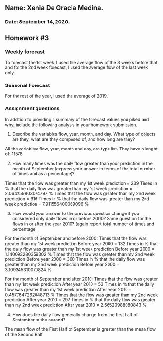 ## Name: Xenia De Gracia Medina.
### Date: September 14, 2020.


## Homework #3


### Weekly forecast
To forecast the 1st week, I used the average flow of the 3 weeks before that and for the 2nd week forecast, I used the average flow of the last week only.


### Seasonal Forecast
For the rest of the year, I used the average of 2019.


### Assignment questions
In addition to providing a summary of the forecast values you piked and why, include the following analysis in your homework submission.

1. Describe the variables flow, year, month, and day. What type of objects are they, what are they composed of, and how long are they?

All the variables: flow, year, month and day, are type list.
They have a lenght of: 11578


2. How many times was the daily flow greater than your prediction in the month of September (express your answer in terms of the total number of times and as a percentage)?

Times that the flow was greater than my 1st week prediction = 239
Times in % that the daily flow was greater than my 1st week prediction = 2.064259803074797 %
Times that the flow was greater than my 2nd week prediction = 916
Times in % that the daily flow was greater than my 2nd week prediction = 7.911556400069096 %


3. How would your answer to the previous question change if you considered only daily flows in or before 2000? Same question for the flows in or after the year 2010? (again report total number of times and percentage)

For the month of September and before 2000: 
Times that the flow was greater than my 1st week prediction Before year 2000 = 132
Times in % that the daily flow was greater than my 1st week prediction Before year 2000 = 1.140093280359302 %
Times that the flow was greater than my 2nd week prediction Before year 2000 = 360
Times in % that the daily flow was greater than my 2nd week prediction Before year 2000 = 3.109345310070824 %

For the month of September and after 2010: 
Times that the flow was greater than my 1st week prediction After year 2010 = 53
Times in % that the daily flow was greater than my 1st week prediction After year 2010 = 0.4577647262048713 %
Times that the flow was greater than my 2nd week prediction After year 2010 = 297
Times in % that the daily flow was greater than my 2nd week prediction After year 2010 = 2.56520988080843 %


4. How does the daily flow generally change from the first half of September to the second?

The mean flow of the First Half of September is greater than the mean flow of the Second Half
